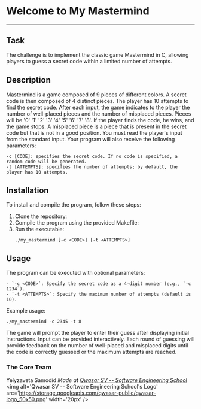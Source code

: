 # Welcome to My Mastermind
---

## Task
The challenge is to implement the classic game Mastermind in C, allowing players to guess a secret code within a limited number of attempts.

## Description
Mastermind is a game composed of 9 pieces of different colors.
A secret code is then composed of 4 distinct pieces.
The player has 10 attempts to find the secret code.
After each input, the game indicates to the player the number of well-placed pieces and the number of misplaced pieces.
Pieces will be '0' '1' '2' '3' '4' '5' '6' '7' '8'.
If the player finds the code, he wins, and the game stops.
A misplaced piece is a piece that is present in the secret code but that is not in a good position.
You must read the player's input from the standard input.
Your program will also receive the following parameters:
```
-c [CODE]: specifies the secret code. If no code is specified, a random code will be generated.
-t [ATTEMPTS]: specifies the number of attempts; by default, the player has 10 attempts.
```

## Installation
To install and compile the program, follow these steps:
1. Clone the repository:
2. Compile the program using the provided Makefile:
3. Run the executable:
   ```
   ./my_mastermind [-c <CODE>] [-t <ATTEMPTS>]
   ```


## Usage
The program can be executed with optional parameters:
```
- `-c <CODE>`: Specify the secret code as a 4-digit number (e.g., `-c 1234`).
- `-t <ATTEMPTS>`: Specify the maximum number of attempts (default is 10).
```

Example usage:
```
./my_mastermind -c 2345 -t 8
```

The game will prompt the player to enter their guess after displaying initial instructions. Input can be provided interactively. Each round of guessing will provide feedback on the number of well-placed and misplaced digits until the code is correctly guessed or the maximum attempts are reached.

### The Core Team
Yelyzaveta Samodid
<span><i>Made at <a href='https://qwasar.io'>Qwasar SV -- Software Engineering School</a></i></span>
<span><img alt='Qwasar SV -- Software Engineering School's Logo' src='https://storage.googleapis.com/qwasar-public/qwasar-logo_50x50.png' width='20px' /></span>
